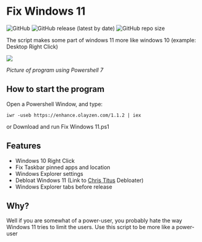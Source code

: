 # **Fix Windows 11**
![GitHub](https://img.shields.io/github/license/OlaYZen/Fix-Windows-11?color=gree&style=for-the-badge)
![GitHub release (latest by date)](https://img.shields.io/github/v/release/OlaYZen/Fix-Windows-11?style=for-the-badge)
![GitHub repo size](https://img.shields.io/github/repo-size/OlaYZen/Fix-Windows-11?color=orange&style=for-the-badge)

The script makes some part of windows 11 more like windows 10 (example: Desktop Right Click)



[<img src="https://raw.githubusercontent.com/OlaYZen/Fix-Windows-11/Release-v1.1.2/Image.png"/>](https://github.com/OlaYZen/Fix-Windows-11/blob/master/Fix%20Windows%2011.ps1)

*Picture of program using Powershell 7*

## **How to start the program**

Open a Powershell Window, and type: 
```
iwr -useb https://enhance.olayzen.com/1.1.2 | iex
```
or Download and run Fix Windows 11.ps1

## **Features**
- Windows 10 Right Click
- Fix Taskbar pinned apps and location
- Windows Explorer settings
- Debloat Windows 11 (Link to [Chris Titus](https://www.youtube.com/c/ChrisTitusTech) Debloater)
- Windows Explorer tabs before release

## **Why?**
Well if you are somewhat of a power-user, you probably hate the way Windows 11 tries to limit the users. Use this script to be more like a power-user
